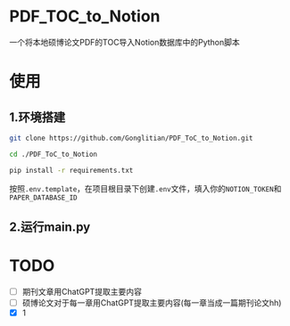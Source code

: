 # PDF_TOC_to_Notion

一个将本地硕博论文PDF的TOC导入Notion数据库中的Python脚本

# 使用
## 1.环境搭建
```bash
git clone https://github.com/Gonglitian/PDF_ToC_to_Notion.git
```

```bash
cd ./PDF_ToC_to_Notion
```

```bash
pip install -r requirements.txt
```
按照`.env.template`，在项目根目录下创建`.env`文件，填入你的`NOTION_TOKEN`和`PAPER_DATABASE_ID`
## 2.运行main.py

# TODO
- [ ] 期刊文章用ChatGPT提取主要内容
- [ ] 硕博论文对于每一章用ChatGPT提取主要内容(每一章当成一篇期刊论文hh)
- [x] 1
